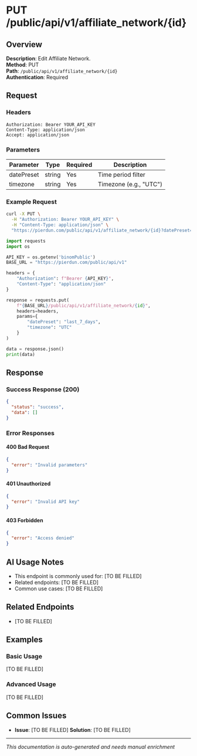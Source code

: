 # PUT /public/api/v1/affiliate_network/{id}

## Overview

**Description**: Edit Affiliate Network.  
**Method**: PUT  
**Path**: `/public/api/v1/affiliate_network/{id}`  
**Authentication**: Required  

## Request

### Headers
```
Authorization: Bearer YOUR_API_KEY
Content-Type: application/json
Accept: application/json
```

### Parameters

| Parameter | Type | Required | Description |
|-----------|------|----------|-------------|
| datePreset | string | Yes | Time period filter |
| timezone | string | Yes | Timezone (e.g., "UTC") |

### Example Request

```bash
curl -X PUT \
  -H "Authorization: Bearer YOUR_API_KEY" \
  -H "Content-Type: application/json" \
  "https://pierdun.com/public/api/v1/affiliate_network/{id}?datePreset=last_7_days&timezone=UTC"
```

```python
import requests
import os

API_KEY = os.getenv('binomPublic')
BASE_URL = "https://pierdun.com/public/api/v1"

headers = {
    "Authorization": f"Bearer {API_KEY}",
    "Content-Type": "application/json"
}

response = requests.put(
    f"{BASE_URL}/public/api/v1/affiliate_network/{id}",
    headers=headers,
    params={
        "datePreset": "last_7_days",
        "timezone": "UTC"
    }
)

data = response.json()
print(data)
```

## Response

### Success Response (200)

```json
{
  "status": "success",
  "data": []
}
```

### Error Responses

#### 400 Bad Request
```json
{
  "error": "Invalid parameters"
}
```

#### 401 Unauthorized
```json
{
  "error": "Invalid API key"
}
```

#### 403 Forbidden
```json
{
  "error": "Access denied"
}
```

## AI Usage Notes

- This endpoint is commonly used for: [TO BE FILLED]
- Related endpoints: [TO BE FILLED]
- Common use cases: [TO BE FILLED]

## Related Endpoints

- [TO BE FILLED]

## Examples

### Basic Usage
[TO BE FILLED]

### Advanced Usage
[TO BE FILLED]

## Common Issues

- **Issue**: [TO BE FILLED]
  **Solution**: [TO BE FILLED]

---

*This documentation is auto-generated and needs manual enrichment*
